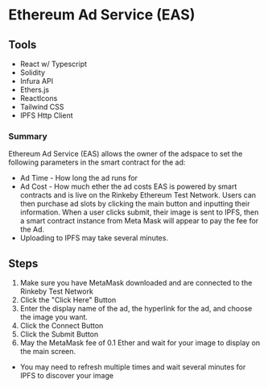 # Ethereum Ad Service (EAS)

## Tools
- React w/ Typescript
- Solidity
- Infura API
- Ethers.js
- ReactIcons
- Tailwind CSS
- IPFS Http Client

### Summary
Ethereum Ad Service (EAS) allows the owner of the adspace to set the following parameters in the smart contract for the ad:
- Ad Time - How long the ad runs for
- Ad Cost - How much ether the ad costs
EAS is powered by smart contracts and is live on the Rinkeby Ethereum Test Network.
Users can then purchase ad slots by clicking the main button and inputting their information. When a user clicks submit, their image is sent to IPFS, then a smart contract instance from Meta Mask will appear to pay the fee for the Ad.
- Uploading to IPFS may take several minutes.

## Steps
1) Make sure you have MetaMask downloaded and are connected to the Rinkeby Test Network
2) Click the "Click Here" Button
3) Enter the display name of the ad, the hyperlink for the ad, and choose the image you want.
4) Click the Connect Button
5) Click the Submit Button
6) May the MetaMask fee of 0.1 Ether and wait for your image to display on the main screen.
- You may need to refresh multiple times and wait several minutes for IPFS to discover your image
